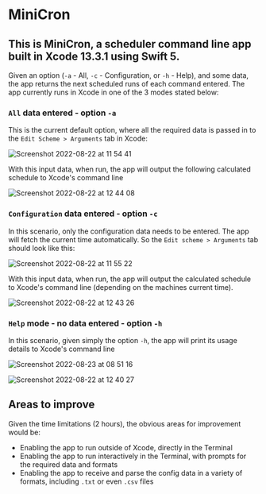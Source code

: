 # MiniCron

## This is MiniCron, a scheduler command line app built in Xcode 13.3.1 using Swift 5.
Given an option (`-a` - All, `-c` - Configuration, or `-h` - Help), and some data, the app returns the next scheduled 
runs of each command entered.
The app currently runs in Xcode in one of the 3 modes stated below:

### `All` data entered - option `-a`
This is the current default option, where all the required data is passed in to the `Edit Scheme > Arguments` tab in Xcode:

![Screenshot 2022-08-22 at 11 54 41](https://user-images.githubusercontent.com/8209274/186100549-192b6971-0399-4b01-b714-d8ba056701d1.png)

With this input data, when run, the app will output the following calculated schedule to Xcode's command line

![Screenshot 2022-08-22 at 12 44 08](https://user-images.githubusercontent.com/8209274/186100852-7200d7c8-6cbd-48b6-b259-85500f85e6db.png)

### `Configuration` data entered - option `-c`
In this scenario, only the configuration data needs to be entered. The app will fetch the current time automatically.
So the `Edit scheme > Arguments` tab should look like this:

![Screenshot 2022-08-22 at 11 55 22](https://user-images.githubusercontent.com/8209274/186101880-cfeb7e36-986e-40b1-8823-df4ce01904b7.png)

With this input data, when run, the app will output the calculated schedule to Xcode's command line (depending on the machines current time).

![Screenshot 2022-08-22 at 12 43 26](https://user-images.githubusercontent.com/8209274/186102177-b2cb29e8-6a1d-4778-b6dc-91ac8ea19822.png)

### `Help` mode - no data entered - option `-h`
In this scenario, given simply the option `-h`, the app will print its usage details to Xcode's command line

![Screenshot 2022-08-23 at 08 51 16](https://user-images.githubusercontent.com/8209274/186103008-a8164b73-4686-4dd4-92f3-31e77e50b839.png)

![Screenshot 2022-08-22 at 12 40 27](https://user-images.githubusercontent.com/8209274/186103125-427fa494-abac-4540-9b4d-1aa6400e9b20.png)

## Areas to improve
Given the time limitations (2 hours), the obvious areas for improvement would be:
- Enabling the app to run outside of Xcode, directly in the Terminal
- Enabling the app to run interactively in the Terminal, with prompts for the required data and formats
- Enabling the app to receive and parse the config data in a variety of formats, including `.txt` or even `.csv` files
